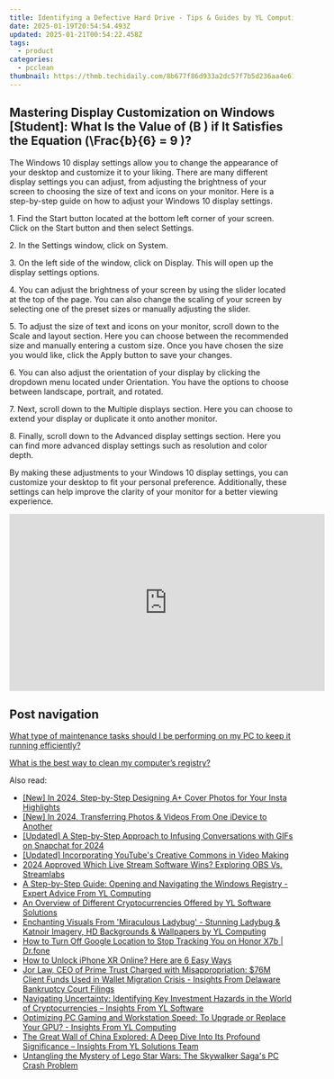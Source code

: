 ```yaml
---
title: Identifying a Defective Hard Drive - Tips & Guides by YL Computing
date: 2025-01-19T20:54:54.493Z
updated: 2025-01-21T00:54:22.458Z
tags:
  - product
categories:
  - pcclean
thumbnail: https://thmb.techidaily.com/8b677f86d933a2dc57f7b5d236aa4e6146da7e283f8be4d58f50e47e9bc2eba3.jpg
---
```


## Mastering Display Customization on Windows [Student]: What Is the Value of \(B \) if It Satisfies the Equation \(\Frac{b}{6} = 9 \)?

The Windows 10 display settings allow you to change the appearance of your desktop and customize it to your liking. There are many different display settings you can adjust, from adjusting the brightness of your screen to choosing the size of text and icons on your monitor. Here is a step-by-step guide on how to adjust your Windows 10 display settings. 

1\. Find the Start button located at the bottom left corner of your screen. Click on the Start button and then select Settings.

2\. In the Settings window, click on System.

3\. On the left side of the window, click on Display. This will open up the display settings options. 

4\. You can adjust the brightness of your screen by using the slider located at the top of the page. You can also change the scaling of your screen by selecting one of the preset sizes or manually adjusting the slider.

5\. To adjust the size of text and icons on your monitor, scroll down to the Scale and layout section. Here you can choose between the recommended size and manually entering a custom size. Once you have chosen the size you would like, click the Apply button to save your changes.

6\. You can also adjust the orientation of your display by clicking the dropdown menu located under Orientation. You have the options to choose between landscape, portrait, and rotated.

7\. Next, scroll down to the Multiple displays section. Here you can choose to extend your display or duplicate it onto another monitor.

8\. Finally, scroll down to the Advanced display settings section. Here you can find more advanced display settings such as resolution and color depth. 

By making these adjustments to your Windows 10 display settings, you can customize your desktop to fit your personal preference. Additionally, these settings can help improve the clarity of your monitor for a better viewing experience.

<!-- affiliate ads begin -->
<iframe width="560" height="315" src="https://www.youtube.com/embed/LI9nKlbhnw8?si=uUXFVbuEqXtFHHv0" title="YouTube video player" frameborder="0" allow="accelerometer; autoplay; clipboard-write; encrypted-media; gyroscope; picture-in-picture; web-share" referrerpolicy="strict-origin-when-cross-origin" allowfullscreen></iframe>
<!-- affiliate ads end -->

## Post navigation

[What type of maintenance tasks should I be performing on my PC to keep it running efficiently?](https://tools.techidaily.com/pcclean/products/)

[What is the best way to clean my computer’s registry?](https://tools.techidaily.com/pcclean/products/)

<ins class="adsbygoogle"
     style="display:block"
     data-ad-format="autorelaxed"
     data-ad-client="ca-pub-7571918770474297"
     data-ad-slot="1223367746"></ins>

<ins class="adsbygoogle"
     style="display:block"
     data-ad-client="ca-pub-7571918770474297"
     data-ad-slot="8358498916"
     data-ad-format="auto"
     data-full-width-responsive="true"></ins>

<span class="atpl-alsoreadstyle">Also read:</span>
<div><ul>
<li><a href="https://instagram-videos.techidaily.com/new-in-2024-step-by-step-designing-aplus-cover-photos-for-your-insta-highlights/"><u>[New] In 2024, Step-by-Step Designing A+ Cover Photos for Your Insta Highlights</u></a></li>
<li><a href="https://article-helps.techidaily.com/new-in-2024-transferring-photos-and-videos-from-one-idevice-to-another/"><u>[New] In 2024, Transferring Photos & Videos From One iDevice to Another</u></a></li>
<li><a href="https://snapchat-videos.techidaily.com/updated-a-step-by-step-approach-to-infusing-conversations-with-gifs-on-snapchat-for-2024/"><u>[Updated] A Step-by-Step Approach to Infusing Conversations with GIFs on Snapchat for 2024</u></a></li>
<li><a href="https://youtube-web.techidaily.com/ed-incorporating-youtubes-creative-commons-in-video-making/"><u>[Updated] Incorporating YouTube's Creative Commons in Video Making</u></a></li>
<li><a href="https://screen-video-capture.techidaily.com/2024-approved-which-live-stream-software-wins-exploring-obs-vs-streamlabs/"><u>2024 Approved Which Live Stream Software Wins? Exploring OBS Vs. Streamlabs</u></a></li>
<li><a href="https://win-hot.techidaily.com/a-step-by-step-guide-opening-and-navigating-the-windows-registry-expert-advice-from-yl-computing/"><u>A Step-by-Step Guide: Opening and Navigating the Windows Registry - Expert Advice From YL Computing</u></a></li>
<li><a href="https://win-hot.techidaily.com/an-overview-of-different-cryptocurrencies-offered-by-yl-software-solutions/"><u>An Overview of Different Cryptocurrencies Offered by YL Software Solutions</u></a></li>
<li><a href="https://win-hot.techidaily.com/enchanting-visuals-from-miraculous-ladybug-stunning-ladybug-and-katnoir-imagery-hd-backgrounds-and-wallpapers-by-yl-computing/"><u>Enchanting Visuals From 'Miraculous Ladybug' - Stunning Ladybug & Katnoir Imagery, HD Backgrounds & Wallpapers by YL Computing</u></a></li>
<li><a href="https://android-location-track.techidaily.com/how-to-turn-off-google-location-to-stop-tracking-you-on-honor-x7b-drfone-by-drfone-virtual-android/"><u>How to Turn Off Google Location to Stop Tracking You on Honor X7b | Dr.fone</u></a></li>
<li><a href="https://sim-unlock.techidaily.com/how-to-unlock-iphone-xr-online-here-are-6-easy-ways-by-drfone-ios/"><u>How to Unlock iPhone XR Online? Here are 6 Easy Ways</u></a></li>
<li><a href="https://win-hot.techidaily.com/jor-law-ceo-of-prime-trust-charged-with-misappropriation-76m-client-funds-used-in-wallet-migration-crisis-insights-from-delaware-bankruptcy-court-filings/"><u>Jor Law, CEO of Prime Trust Charged with Misappropriation: $76M Client Funds Used in Wallet Migration Crisis - Insights From Delaware Bankruptcy Court Filings</u></a></li>
<li><a href="https://win-hot.techidaily.com/navigating-uncertainty-identifying-key-investment-hazards-in-the-world-of-cryptocurrencies-insights-from-yl-software/"><u>Navigating Uncertainty: Identifying Key Investment Hazards in the World of Cryptocurrencies – Insights From YL Software</u></a></li>
<li><a href="https://win-hot.techidaily.com/optimizing-pc-gaming-and-workstation-speed-to-upgrade-or-replace-your-gpu-insights-from-yl-computing/"><u>Optimizing PC Gaming and Workstation Speed: To Upgrade or Replace Your GPU? - Insights From YL Computing</u></a></li>
<li><a href="https://win-hot.techidaily.com/the-great-wall-of-china-explored-a-deep-dive-into-its-profound-significance-insights-from-yl-solutions-team/"><u>The Great Wall of China Explored: A Deep Dive Into Its Profound Significance – Insights From YL Solutions Team</u></a></li>
<li><a href="https://program-issues.techidaily.com/untangling-the-mystery-of-lego-star-wars-the-skywalker-sagas-pc-crash-problem/"><u>Untangling the Mystery of Lego Star Wars: The Skywalker Saga's PC Crash Problem</u></a></li>
</ul></div>

